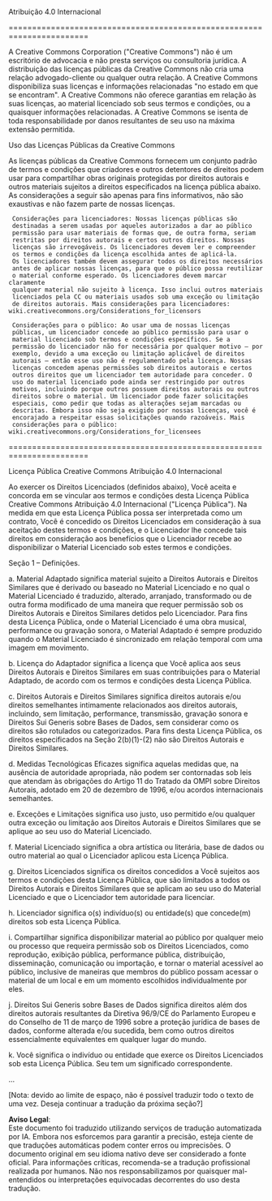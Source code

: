 Atribuição 4.0 Internacional

=======================================================================

A Creative Commons Corporation ("Creative Commons") não é um escritório de advocacia e não presta serviços ou consultoria jurídica. A distribuição das licenças públicas da Creative Commons não cria uma relação advogado-cliente ou qualquer outra relação. A Creative Commons disponibiliza suas licenças e informações relacionadas "no estado em que se encontram". A Creative Commons não oferece garantias em relação às suas licenças, ao material licenciado sob seus termos e condições, ou a quaisquer informações relacionadas. A Creative Commons se isenta de toda responsabilidade por danos resultantes de seu uso na máxima extensão permitida.

Uso das Licenças Públicas da Creative Commons

As licenças públicas da Creative Commons fornecem um conjunto padrão de termos e condições que criadores e outros detentores de direitos podem usar para compartilhar obras originais protegidas por direitos autorais e outros materiais sujeitos a direitos especificados na licença pública abaixo. As considerações a seguir são apenas para fins informativos, não são exaustivas e não fazem parte de nossas licenças.

     Considerações para licenciadores: Nossas licenças públicas são
     destinadas a serem usadas por aqueles autorizados a dar ao público
     permissão para usar materiais de formas que, de outra forma, seriam
     restritas por direitos autorais e certos outros direitos. Nossas
     licenças são irrevogáveis. Os licenciadores devem ler e compreender
     os termos e condições da licença escolhida antes de aplicá-la. 
     Os licenciadores também devem assegurar todos os direitos necessários 
     antes de aplicar nossas licenças, para que o público possa reutilizar 
     o material conforme esperado. Os licenciadores devem marcar claramente 
     qualquer material não sujeito à licença. Isso inclui outros materiais 
     licenciados pela CC ou materiais usados sob uma exceção ou limitação 
     de direitos autorais. Mais considerações para licenciadores:
	wiki.creativecommons.org/Considerations_for_licensors

     Considerações para o público: Ao usar uma de nossas licenças
     públicas, um licenciador concede ao público permissão para usar o
     material licenciado sob termos e condições específicos. Se a
     permissão do licenciador não for necessária por qualquer motivo – por
     exemplo, devido a uma exceção ou limitação aplicável de direitos
     autorais – então esse uso não é regulamentado pela licença. Nossas
     licenças concedem apenas permissões sob direitos autorais e certos
     outros direitos que um licenciador tem autoridade para conceder. O
     uso do material licenciado pode ainda ser restringido por outros
     motivos, incluindo porque outros possuem direitos autorais ou outros
     direitos sobre o material. Um licenciador pode fazer solicitações
     especiais, como pedir que todas as alterações sejam marcadas ou
     descritas. Embora isso não seja exigido por nossas licenças, você é
     encorajado a respeitar essas solicitações quando razoáveis. Mais
     considerações para o público:
	wiki.creativecommons.org/Considerations_for_licensees

=======================================================================

Licença Pública Creative Commons Atribuição 4.0 Internacional

Ao exercer os Direitos Licenciados (definidos abaixo), Você aceita e concorda em se vincular aos termos e condições desta Licença Pública Creative Commons Atribuição 4.0 Internacional ("Licença Pública"). Na medida em que esta Licença Pública possa ser interpretada como um contrato, Você é concedido os Direitos Licenciados em consideração à sua aceitação destes termos e condições, e o Licenciador lhe concede tais direitos em consideração aos benefícios que o Licenciador recebe ao disponibilizar o Material Licenciado sob estes termos e condições.

Seção 1 – Definições.

  a. Material Adaptado significa material sujeito a Direitos Autorais e
     Direitos Similares que é derivado ou baseado no Material Licenciado
     e no qual o Material Licenciado é traduzido, alterado, arranjado,
     transformado ou de outra forma modificado de uma maneira que
     requer permissão sob os Direitos Autorais e Direitos Similares
     detidos pelo Licenciador. Para fins desta Licença Pública, onde o
     Material Licenciado é uma obra musical, performance ou gravação
     sonora, o Material Adaptado é sempre produzido quando o Material
     Licenciado é sincronizado em relação temporal com uma imagem em
     movimento.

  b. Licença do Adaptador significa a licença que Você aplica aos seus
     Direitos Autorais e Direitos Similares em suas contribuições para
     o Material Adaptado, de acordo com os termos e condições desta
     Licença Pública.

  c. Direitos Autorais e Direitos Similares significa direitos autorais
     e/ou direitos semelhantes intimamente relacionados aos direitos
     autorais, incluindo, sem limitação, performance, transmissão,
     gravação sonora e Direitos Sui Generis sobre Bases de Dados, sem
     considerar como os direitos são rotulados ou categorizados. Para
     fins desta Licença Pública, os direitos especificados na Seção
     2(b)(1)-(2) não são Direitos Autorais e Direitos Similares.

  d. Medidas Tecnológicas Eficazes significa aquelas medidas que, na
     ausência de autoridade apropriada, não podem ser contornadas sob
     leis que atendam às obrigações do Artigo 11 do Tratado da OMPI
     sobre Direitos Autorais, adotado em 20 de dezembro de 1996, e/ou
     acordos internacionais semelhantes.

  e. Exceções e Limitações significa uso justo, uso permitido e/ou
     qualquer outra exceção ou limitação aos Direitos Autorais e
     Direitos Similares que se aplique ao seu uso do Material Licenciado.

  f. Material Licenciado significa a obra artística ou literária, base
     de dados ou outro material ao qual o Licenciador aplicou esta
     Licença Pública.

  g. Direitos Licenciados significa os direitos concedidos a Você
     sujeitos aos termos e condições desta Licença Pública, que são
     limitados a todos os Direitos Autorais e Direitos Similares que se
     aplicam ao seu uso do Material Licenciado e que o Licenciador tem
     autoridade para licenciar.

  h. Licenciador significa o(s) indivíduo(s) ou entidade(s) que concede(m)
     direitos sob esta Licença Pública.

  i. Compartilhar significa disponibilizar material ao público por
     qualquer meio ou processo que requeira permissão sob os Direitos
     Licenciados, como reprodução, exibição pública, performance
     pública, distribuição, disseminação, comunicação ou importação, e
     tornar o material acessível ao público, inclusive de maneiras que
     membros do público possam acessar o material de um local e em um
     momento escolhidos individualmente por eles.

  j. Direitos Sui Generis sobre Bases de Dados significa direitos além
     dos direitos autorais resultantes da Diretiva 96/9/CE do
     Parlamento Europeu e do Conselho de 11 de março de 1996 sobre a
     proteção jurídica de bases de dados, conforme alterada e/ou
     sucedida, bem como outros direitos essencialmente equivalentes em
     qualquer lugar do mundo.

  k. Você significa o indivíduo ou entidade que exerce os Direitos
     Licenciados sob esta Licença Pública. Seu tem um significado
     correspondente.

... 

[Nota: devido ao limite de espaço, não é possível traduzir todo o texto de uma vez. Deseja continuar a tradução da próxima seção?]

**Aviso Legal**:  
Este documento foi traduzido utilizando serviços de tradução automatizada por IA. Embora nos esforcemos para garantir a precisão, esteja ciente de que traduções automáticas podem conter erros ou imprecisões. O documento original em seu idioma nativo deve ser considerado a fonte oficial. Para informações críticas, recomenda-se a tradução profissional realizada por humanos. Não nos responsabilizamos por quaisquer mal-entendidos ou interpretações equivocadas decorrentes do uso desta tradução.